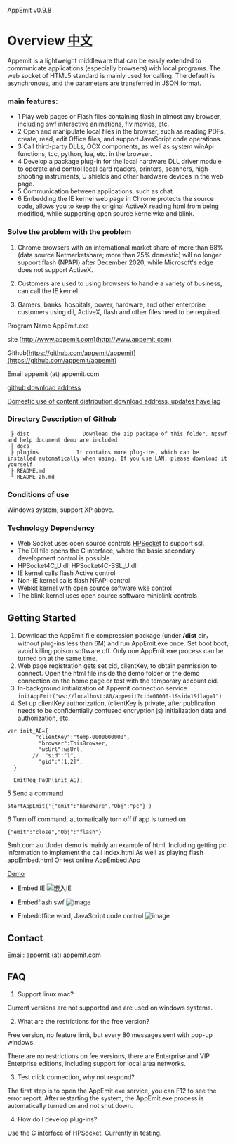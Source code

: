 AppEmit  v0.9.8

#  Overview  [中文](https://github.com/appemit/appemit/blob/master/README_zh.md)

Appemit is a lightweight middleware that can be easily extended to communicate  applications (especially browsers) with local programs. The web socket of HTML5 standard is mainly used for calling. The default is asynchronous, and the parameters are transferred in JSON format.

### main features:

 - 1  Play web pages or Flash files containing flash in almost any browser, including swf interactive animations, flv movies, etc.
 - 2  Open and manipulate local files in the browser, such as reading PDFs, create, read, edit Office files, and support JavaScript code operations.
 - 3  Call third-party DLLs, OCX components, as well as system winApi functions, tcc, python, lua, etc. in the browser.
 - 4  Develop a package plug-in for the local hardware DLL driver module to operate and control local card readers, printers, scanners, high-shooting instruments, U shields and other hardware devices in the web page.
 - 5  Communication between applications, such as chat.
 - 6  Embedding the IE kernel web page in Chrome protects the source code, allows you to keep the original ActiveX reading html from being modified, while supporting open source kernelwke and blink.

### Solve the problem with the problem

1) Chrome browsers with an international market share of more than 68% (data source Netmarketshare; more than 25% domestic) will no longer support flash (NPAPI) after December 2020, while Microsoft's edge does not support ActiveX.

2) Customers are used to using browsers to handle a variety of business, can call the IE kernel.

3) Gamers, banks, hospitals, power, hardware, and other enterprise customers using dll, ActiveX, flash and other files need to be required.

Program Name AppEmit.exe

site	[http://www.appemit.com](http://www.appemit.com)

Github[https://github.com/appemit/appemit](https://github.com/appemit/appemit)

Email appemit (at) appemit.com	

[github download address](https://raw.githubusercontent.com/appemit/appemit/master/dist/AppEmit.zip)

[Domestic use of content distribution download address, updates have lag](https://cdn.jsdelivr.net/gh/appemit/appemit@master/dist/AppEmit.zip)

### Directory Description of Github

~~~
 ├ dist                 Download the zip package of this folder. Npswf and help document demo are included
 ├ docs          
 ├ plugins            It contains more plug-ins, which can be installed automatically when using. If you use LAN, please download it yourself.
 ├ README.md 
 └ README_zh.md
~~~

### Conditions of use

Windows system, support XP above.
 
### Technology Dependency

- Web Socket uses open source controls [HPSocket](https://github.com/ldcsaa/HP-Socket) to support ssl.
 - The Dll file opens the C interface, where the basic secondary development control is possible.
 - HPSocket4C_U.dll HPSocket4C-SSL_U.dll
- IE kernel calls flash Active control
- Non-IE kernel calls flash NPAPI control
- Webkit kernel with open source software wke control
- The blink kernel uses open source software miniblink controls

##  Getting Started
 
1. Download the AppEmit file compression package (under **/dist** dir，without plug-ins less than 6M) and run AppEmit.exe once. Set boot boot, avoid killing poison software off. Only one AppEmit.exe process can be turned on at the same time.
2. Web page registration gets set cid, clientKey, to obtain permission to connect. Open the html file inside the demo folder or the demo connection on the home page or test with the temporary account cid.
3. In-background initialization of Appemit connection service
    `initAppEmit("ws://localhost:80/appemit?cid=00000-1&sid=1&flag=1")`
4. Set up clientKey authorization, (clientKey is private, after publication needs to be confidentially confused encryption js) initialization data and authorization, etc.

```
var init_AE={
		 "clientKey":"temp-0000000000",  
		  "browser":ThisBrowser,
		  "wsUrl":wsUrl,
		//  "sid":"1",         
		  "gid":"[1,2]",      
  }

  EmitReq_PaOP(init_AE);
  ```
5 Send a command

`startAppEmit('{"emit":"hardWare","Obj":"pc"}') `

6 Turn off command, automatically turn off if app is turned on

`{"emit":"close","Obj":"flash"}  `

Smh.com.au
Under demo is mainly an example of html,
Including getting pc information to implement the call index.html
As well as playing flash appEmbed.html
Or test online
[AppEmbed App](http://www.appemit.com/demo/AppEmbed.html)

[Demo](http://www.appemit.com/demo/index.html)

- Embed IE
![嵌入IE](https://cdn.jsdelivr.net/gh/appemit/appemit/docs/img/3_appemit_IE.gif)

- Embedflash swf
 ![image](https://cdn.jsdelivr.net/gh/appemit/appemit@master/docs/img/1_appemit_ActiveX.gif)
 
 - Embedoffice word, JavaScript code control
  ![image](https://cdn.jsdelivr.net/gh/appemit/appemit@master/docs/img/5_office_word_js.gif)
 
 
 
##  Contact

Email: appemit (at) appemit.com
 
##  FAQ

1. Support linux mac?

Current versions are not supported and are used on windows systems.

2. What are the restrictions for the free version?

Free version, no feature limit, but every 80 messages sent with pop-up windows.

There are no restrictions on fee versions, there are Enterprise and VIP Enterprise editions, including support for local area networks.

3. Test click connection, why not respond? 

The first step is to open the AppEmit.exe service, you can F12 to see the error report. After restarting the system, the AppEmit.exe process is automatically turned on and not shut down.

4. How do I develop plug-ins?

Use the C interface of HPSocket. Currently in testing.

